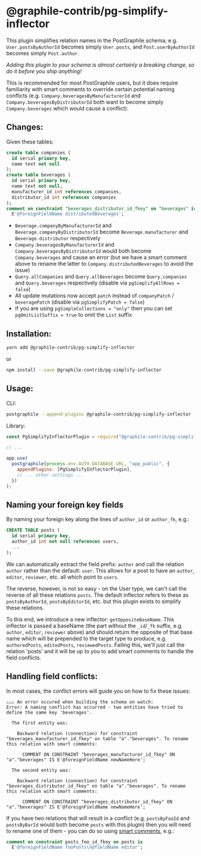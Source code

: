 # @graphile-contrib/pg-simplify-inflector

This plugin simplifies relation names in the PostGraphile schema; e.g.
`User.postsByAuthorId` becomes simply `User.posts`, and `Post.userByAuthorId`
becomes simply `Post.author`.

_Adding this plugin to your schema is almost certainly a breaking change, so do
it before you ship anything!_

This is recommended for most PostGraphile users, but it does require
familiarity with smart comments to override certain potential naming conflicts
(e.g. `Company.beveragesByManufacturerId` and
`Company.beveragesByDistributorId` both want to become simply
`Company.beverages` which would cause a conflict).

## Changes:

Given these tables:

```sql
create table companies (
  id serial primary key,
  name text not null
);
create table beverages (
  id serial primary key,
  name text not null,
  manufacturer_id int references companies,
  distributor_id int references companies
);
comment on constraint "beverages_distributor_id_fkey" on "beverages" is
  E'@foreignFieldName distributedBeverages';
```

- `Beverage.companyByManufacturerId` and `Beverage.companyByDistributorId`
  become `Beverage.manufacturer` and `Beverage.distributor` respectively
- `Company.beveragesByManufacturerId` and `Company.beveragesByDistributorId`
  would both become `Company.beverages` and cause an error (but we have a smart
  comment above to rename the latter to `Company.distributedBeverages` to avoid
  the issue)
- `Query.allCompanies` and `Query.allBeverages` become `Query.companies` and
  `Query.beverages` respectively (disable via `pgSimplifyAllRows = false`)
- All update mutations now accept `patch` instead of `companyPatch` /
  `beveragePatch` (disable via `pgSimplifyPatch = false`)
- If you are using `pgSimpleCollections = "only"` then you can set
  `pgOmitListSuffix = true` to omit the `List` suffix

## Installation:

```bash
yarn add @graphile-contrib/pg-simplify-inflector
```

or

```bash
npm install --save @graphile-contrib/pg-simplify-inflector
```

## Usage:

CLI:

```bash
postgraphile --append-plugins @graphile-contrib/pg-simplify-inflector
```

Library:

```js
const PgSimplifyInflectorPlugin = require("@graphile-contrib/pg-simplify-inflector");

// ...

app.use(
  postgraphile(process.env.AUTH_DATABASE_URL, "app_public", {
    appendPlugins: [PgSimplifyInflectorPlugin],
    // ... other settings ...
  })
);
```

## Naming your foreign key fields

By naming your foreign key along the lines of `author_id` or `author_fk`, e.g.:

```sql
CREATE TABLE posts (
  id serial primary key,
  author_id int not null references users,
  ...
);
```

We can automatically extract the field prefix: `author` and call the relation
`author` rather than the default: `user`. This allows for a post to have an
`author`, `editor`, `reviewer`, etc. all which point to `users`.

The reverse, however, is not so easy - on the User type, we can't call the reverse
of all these relations `posts`. The default inflector refers to these as
`postsByAuthorId`, `postsByEditorId`, etc. but this plugin exists to simplify
these relations.

To this end, we introduce a new inflector: `getOppositeBaseName`. This
inflector is passed a baseName (the part without the `_id`/`_fk` suffix, e.g.
`author`, `editor`, `reviewer` above) and should return the opposite of that
base name which will be prepended to the target type to produce, e.g.
`authoredPosts`, `editedPosts`, `reviewedPosts`. Failing this, we'll just call
the relation 'posts' and it will be up to you to add smart comments to handle
the field conflicts.

## Handling field conflicts:

In most cases, the conflict errors will guide you on how to fix these issues:

```
⚠️⚠️⚠️ An error occured when building the schema on watch:
Error: A naming conflict has occurred - two entities have tried to define the same key 'beverages'.

  The first entity was:

    Backward relation (connection) for constraint "beverages_manufacturer_id_fkey" on table "a"."beverages". To rename this relation with smart comments:

      COMMENT ON CONSTRAINT "beverages_manufacturer_id_fkey" ON "a"."beverages" IS E'@foreignFieldName newNameHere';

  The second entity was:

    Backward relation (connection) for constraint "beverages_distributor_id_fkey" on table "a"."beverages". To rename this relation with smart comments:

      COMMENT ON CONSTRAINT "beverages_distributor_id_fkey" ON "a"."beverages" IS E'@foreignFieldName newNameHere';
```

If you have two relations that will result in a conflict (e.g.
`postsByFooId` and `postsByBarId` would both become `posts` with this
plugin) then you will need to rename one of them - you can do so using [smart
comments](https://www.graphile.org/postgraphile/smart-comments/), e.g.:

```sql
comment on constraint posts_foo_id_fkey on posts is
  E'@foreignFieldName fooPosts\n@fieldName editor';
```
